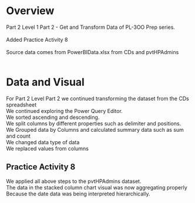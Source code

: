 # Overview
Part 2 Level 1 Part 2 - Get and Transform Data of PL-3OO Prep series. <br/><br/>
Added Practice Activity 8 <br/><br/>
Source data comes from PowerBIData.xlsx from CDs and pvtHPAdmins<br/><br/>

# Data and Visual
For Part 2 Level Part 2 we continued transforming the dataset from the CDs spreadsheet <br/>
We continued exploring the Power Query Editor. <br/>
We sorted ascending and descending. <br/>
We split columns by different properties such as delimiter and positions. <br/>
We Grouped data by Columns and calculated summary data such as sum and count <br/>
We changed data type of data <br/>
We replaced values from columns <br/>

## Practice Activity 8
We applied all above steps to the pvtHPAdmins dataset. <br/>
The data in the stacked column chart visual was now aggregating properly <br/>
Because the date data was being interpreted hierarchically. <br/>